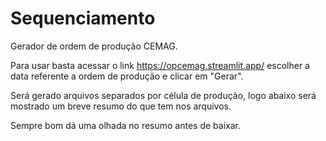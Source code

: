 # Sequenciamento

Gerador de ordem de produção CEMAG. 

Para usar basta acessar o link https://opcemag.streamlit.app/ escolher a data referente a ordem de produção e clicar em "Gerar".

Será gerado arquivos separados por célula de produção, logo abaixo será mostrado um breve resumo do que tem nos arquivos. 

Sempre bom dá uma olhada no resumo antes de baixar.
